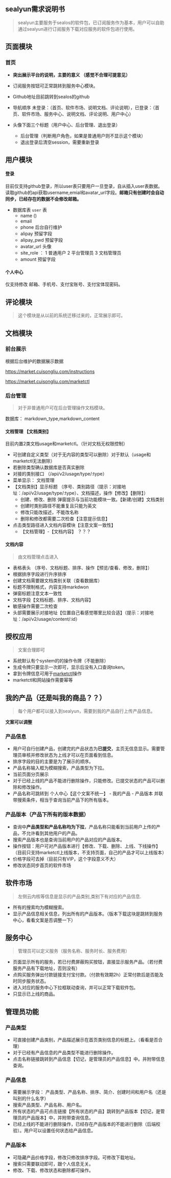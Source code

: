 ## sealyun需求说明书



> sealyun主要服务于sealos的软件包，已订阅服务作为基本，用户可以自助通过sealyun进行订阅服务下载对应服务的软件包进行使用。



## 页面模块



### 首页

- **突出展示平台的说明，主要的意义 （感觉不合理可提意见）**

- 订阅服务按钮可正常跳转到服务中心模块。

- Github地址目前跳转到sealos的github

- 导航顺序  未登录：（首页、软件市场、说明文档、评论说明），已登录：（首页、软件市场、服务中心、说明文档、评论说明、用户中心）

- 头像下面三个标题（用户中心、后台管理、退出登录）

  - 后台管理（判断用户角色，如果是普通用户则不显示这个模块）
  - 退出登录后清空session，需要重新登录

  

  



## 用户模块

#### 登录

 目前仅支持github登录，所以user表只要用户一旦登录，自从插入user表数据。读取github的api获取username,emial和avatar_url字段。**邮箱只有创建时会自动同步，已经存在的数据不会修改邮箱。**

- 数据库表 `user` 表
  - name  ()
  - email
  - phone 后台自行维护
  - alipay 预留字段
  - alipay_pwd 预留字段
  - avatar_url 头像
  - site_role  ： 1 普通用户 2 平台管理员 3 文档管理员
  - amount 预留字段

#### 个人中心

仅支持修改 邮箱、手机号、支付宝账号、支付宝体现密码。



## 评论模块



> 这个模块是从以前的系统迁移过来的，正常展示即可。



## 文档模块



### 前台展示

根据后台维护的数据展示数据 

https://market.cuisongliu.com/instructions

https://market.cuisongliu.com/marketctl

### 后台管理

> 对于非普通用户可在后台管理操作文档模块。

数据库： markdown_type,markdown_content

#### 文档管理 【文档类别】

目前内置2类文档usage和marketctl。（针对文档无权限控制）

- 可创建自定义类型（对于无内容的类型可以删除）对于默认（usage和marketctl无法删除）
- 若删除类型确认数据库是否真实删除
- 对接的类别接口 （/api/v2/usage/type/:type）
- 菜单显示： 文档管理 
- 【文档类别】显示标题 （序号、类别路径（提示：对接地址：/api/v2/usage/type/:type）、文档描述，操作【修改】【删除】）
  - 创建、修改、删除 弹窗提示与当前功能模块一致。【新建/创建】文档类别
  - 创建时类别路径不能重复且只能为英文
  - 修改只能改描述，不能改名称
  - 删除和修改都需要二次检查【注意提示信息】
- 点击类型路径进入文档内容模块【注意文案一致性】
  - 【文档管理】-【文档内容】 ？？？

#### 文档内容

> 由文档管理点击进入

- 表格表头 （序号、文档标题、排序、操作【预览/查看、修改，删除】）
- 根据排序字段进行升序排序
- 创建文档需要跟文档类别关联（查看数据库）
- 标题不限制格式，内容支持markdwon
- 弹窗标题注意文本一致性
- 文档字段【文档标题、排序、文档内容】
- 敏感操作需要二次检查
- 头部需要展示对接地址【位置自己看感觉哪里比较合适】（提示：对接地址：/api/v2/usage/content/:id）





## 授权应用



> 文案合理即可

- 系统默认有个system的的操作令牌（不能删除）
- 生成令牌只要显示一次即可，显示后没有入口查询token。
- 拿到令牌信息可用于[marketctl](https://github.com/sealyun-market/marketctl/releases/tag/v1.0.5)操作
- marketctl和网站操作需要幂等



## 我的产品（还是叫我的商品？？）

> 每个用户都可以接入到sealyun，需要到我的产品自行上传产品信息。

**文案可以调整**

### 产品信息

- 用户可自行创建产品，创建完的产品状态为**已提交**，主页无信息显示。需要管理员审核并修改状态为上线才可以在页面看到信息。
- 排序字段的目的主要是为了展示的顺序。
- 产品名称输入框为模糊搜索，产品类型为下拉。
- 当前页面分页展示
- 对于已经上线的产品不能进行删除操作，只能修改。已提交状态的产品可以删除和修改操作。
- 产品名称可跳转到  个人中心【这个文案不统一】 - 我的产品 - 产品版本 并联带搜索条件，相当于查询当前产品下的所有版本。

### 产品版本（产品下所有的版本数据）

- 查询中**产品类型和产品名称均为下拉**，产品名称只能看到当前用户上传的产品，不允许看到其他用户的产品。
- 搜索产品版本也是查询当前用户的产品对应的产品版本。
- 操作按钮：用户可对产品版本进行【修改、下载、删除、上线、下线操作】（目前只支持marketctl上线版本，不支持页面，自己的产品才可以上线版本）
- 价格字段可去掉（目前只有VIP，这个字段意义不大）
- 修改状态同步首页的软件市场

## 软件市场

> 左侧云内核等信息是显示的产品类别,类别下有对应的产品信息.

- 所有的搜索均为模糊搜索。
- 显示产品信息相关信息，列出所有的产品版本。（版本下载这块是跳转到服务中心，看看文案是否调整一下）

## 服务中心

> 管理员可以定义服务（服务名称、服务时长、服务费用）

- 页面显示所有的服务，若已付费屏蔽购买按钮，直接显示服务产品。（若付费服务产品有下载地址，否则没有）
- 点购买服务弹出付款链接支付宝付款。（付款有效期2h）正常付款后是否能及时同步服务状态。
- 进入对应的服务中心下拉框联动查询，并可以正常下载软件包。
- 只显示已上线的商品。



## 管理员功能



### 产品类型

- 可直接创建产品类别，产品描述展示在首页类别信息的标题上。（看看是否合理）
- 对于已经有产品信息的产品类型不能进行删除操作。
- 点击名称链接跳转到产品信息【切记，是管理员的产品信息】中。并附带信息查询。

### 产品信息

- 需要展示字段： 产品类型、产品名称、排序、简介、创建时间和用户名（还是叫别的什么名字）
- 搜索产品类型、产品名称、用户名。
- 所有状态的产品可点击链接【所有状态的产品】跳转到产品版本【切记，是管理员的产品版本】中，并附带查询信息。
- 已经上线的不能进行删除操作，已经存在产品版本的不能进行删除（后端校验）。用户可以设置任何状态给产品信息。

### 产品版本

- 可隐藏产品价格字段，修改只修改排序字段。可修改下载地址。
- 搜索只需要联动即可，跟个人信息无关。
- 修改、下载、修改状态和删除都可操作。

